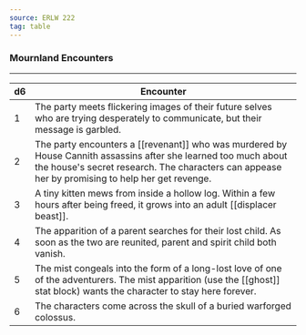 ```yaml
---
source: ERLW 222
tag: table
---
```


### Mournland Encounters
---
|d6|Encounter|
|----|------------|
|1|The party meets flickering images of their future selves who are trying desperately to communicate, but their message is garbled.|
|2|The party encounters a [[revenant]] who was murdered by House Cannith assassins after she learned too much about the house's secret research. The characters can appease her by promising to help her get revenge.|
|3|A tiny kitten mews from inside a hollow log. Within a few hours after being freed, it grows into an adult [[displacer beast]].|
|4|The apparition of a parent searches for their lost child. As soon as the two are reunited, parent and spirit child both vanish.|
|5|The mist congeals into the form of a long-lost love of one of the adventurers. The mist apparition (use the [[ghost]] stat block) wants the character to stay here forever.|
|6|The characters come across the skull of a buried warforged colossus.|
